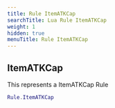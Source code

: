 ```yaml
---
title: Rule ItemATKCap
searchTitle: Lua Rule ItemATKCap
weight: 1
hidden: true
menuTitle: Rule ItemATKCap
---
```

## ItemATKCap

This represents a ItemATKCap Rule
```lua
Rule.ItemATKCap
```